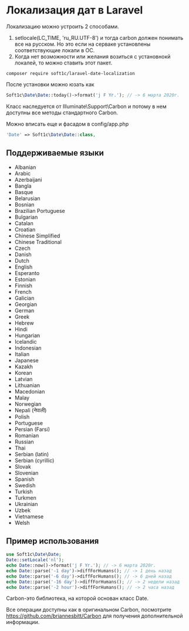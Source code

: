 # Локализация дат в Laravel
Локализацию можно устроить 2 способами.
1) setlocale(LC_TIME, 'ru_RU.UTF-8') и тогда carbon должен понимать все на русском. Но это если на серваке установлены соответствующие локали в ОС.
2) Когда нет возможности или желания возиться с установнокй локалей, то можно ставить этот пакет.

```shell script
composer require soft1c/laravel-date-localization
```

После установки можно юзать как

```php
Soft1c\Date\Date::today()->format('j F Yг.'); // -> 6 мартa 2020г.
```

Класс наследуется от Illuminate\Support\Carbon и потому в нем доступны все методы стандартного Carbon.

Можно вписать еще и фасадом в config/app.php

```php
'Date' => Soft1c\Date\Date::class,
```

## Поддерживаемые языки
* Albanian
* Arabic
* Azerbaijani
* Bangla
* Basque
* Belarusian
* Bosnian
* Brazilian Portuguese
* Bulgarian
* Catalan
* Croatian
* Chinese Simplified
* Chinese Traditional
* Czech
* Danish
* Dutch
* English
* Esperanto
* Estonian
* Finnish
* French
* Galician
* Georgian
* German
* Greek
* Hebrew
* Hindi
* Hungarian
* Icelandic
* Indonesian
* Italian
* Japanese
* Kazakh
* Korean
* Latvian
* Lithuanian
* Macedonian
* Malay
* Norwegian
* Nepali (नेपाली)
* Polish
* Portuguese
* Persian (Farsi)
* Romanian
* Russian
* Thai
* Serbian (latin)
* Serbian (cyrillic)
* Slovak
* Slovenian
* Spanish
* Swedish
* Turkish
* Turkmen
* Ukrainian
* Uzbek
* Vietnamese
* Welsh

## Пример использования
```php
use Soft1c\Date\Date;
Date::setLocale('nl');
echo Date::now()->format('j F Yг.'); // -> 6 мартa 2020г.
echo Date::parse('-1 day')->diffForHumans(); // -> 1 день назад
echo Date::parse('-6 day')->diffForHumans(); // -> 6 дней назад
echo Date::parse('-16 day')->diffForHumans(); // -> 2 недели назад
echo Date::parse('-2 hour')->diffForHumans(); // -> 2 часа назад
```

Carbon-это библиотека, на которой основан класс Date. 

Все операции доступны как в оригинальном Carbon, посмотрите https://github.com/briannesbitt/Carbon для получения дополнительной информации.
